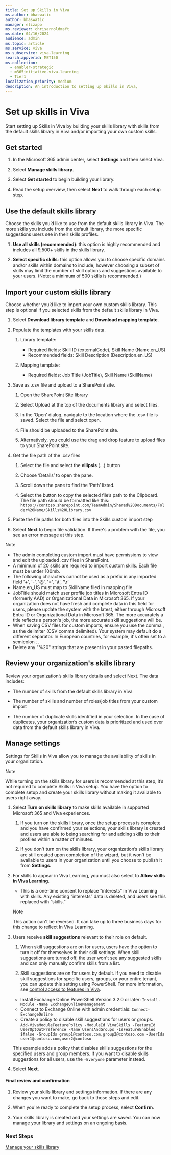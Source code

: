 ```yaml
---
title: Set up Skills in Viva 
ms.author: bhaswatic
author: bhaswatic
manager: elizapo
ms.reviewer: chrisarnoldmsft
ms.date: 04/16/2024
audience: admin
ms.topic: article
ms.service: viva
ms.subservice: viva-learning
search.appverid: MET150
ms.collection:
  - enabler-strategic
  - m365initiative-viva-learning
  - Tier1
localization_priority: medium
description: An introduction to setting up Skills in Viva, 
---
```


# Set up skills in Viva 

Start setting up Skills in Viva by building your skills library with skills from the default skills library in Viva and/or importing your own custom skills. 

## Get started

1. In the Microsoft 365 admin center, select **Settings** and then select Viva.  

2. Select **Manage skills library**.  

3. Select **Get started** to begin building your library.  

4. Read the setup overview, then select **Next** to walk through each setup step.

## Use the default skills library 

Choose the skills you’d like to use from the default skills library in Viva. The more skills you include from the default library, the more specific suggestions users see in their skills profiles. 

1. **Use all skills (recommended)**:  this option is highly recommended and includes all 9,500+ skills in the skills library.  

2. **Select specific skills**: this option allows you to choose specific domains and/or skills within domains to include; however choosing a subset of skills may limit the number of skill options and suggestions available to your users. (Note: a minimum of 500 skills is recommended.)  

## Import your custom skills library  

Choose whether you’d like to import your own custom skills library. This step is optional if you selected skills from the default skills library in Viva.  

1. Select **Download library template** and **Download mapping template**. 

2. Populate the templates with your skills data.  

   1. Library template:  
      - Required fields: Skill ID (externalCode), Skill Name (Name.en_US) 
      - Recommended fields: Skill Description (Description.en_US)  
      
   1. Mapping template:  
      - Required fields: Job Title (JobTitle), Skill Name (SkillName)  

3. Save as .csv file and upload to a SharePoint site.  

    1. Open the SharePoint Site library  

    1. Select Upload at the top of the documents library and select files.  

    1. In the ‘Open’ dialog, navigate to the location where the .csv file is saved. Select the file and select open.  

    1. File should be uploaded to the SharePoint site.  

    1. Alternatively, you could use the drag and drop feature to upload files to your SharePoint site.  

4. Get the file path of the .csv files 

    1. Select the file and select the **ellipsis** (…) button 

    1. Choose ‘Details’ to open the pane.  

    1. Scroll down the pane to find the ‘Path’ listed.  

    1. Select the button to copy the selected file’s path to the Clipboard. The file path should be formatted like this: `https://contoso.sharepoint.com/TeamAdmin/Shared%20Documents/Folder%20Name/Skills%20Library.csv`

5. Paste the file paths for both files into the Skills custom import step  

6. Select **Next** to begin file validation. If there's a problem with the file, you see an error message at this step.  

> [!NOTE]
> - The admin completing custom import must have permissions to view and edit the uploaded .csv files in SharePoint. 
> - A minimum of 20 skills are required to import custom skills. Each file must be under 100mb. 
> - The following characters cannot be used as a prefix in any imported field '+', '-', '@', '=', '\t', '\r' 
> - Name.en_US must map to SkillName filed in mapping file  
> - JobTitle should match user profile job titles in Microsoft Entra ID (formerly AAD) or Organizational Data in Microsoft 365. If your organization does not have fresh and complete data in this field for users, please update the system with the latest, either through Microsoft Entra ID or Organizational Data in Microsoft 365.  The more accurately a title reflects a person's job, the more accurate skill suggestions will be.  
> - When saving CSV files for custom imports, ensure you use the comma `,` as the delimiter (CSV comma delimited). Your system may default do a different separator. In European countries, for example, it's often set to a semicolon `;`.
> - Delete any "%20" strings that are present in your pasted filepaths. 

## Review your organization's skills library

Review your organization’s skills library details and select Next. The data includes:  

  - The number of skills from the default skills library in Viva  

  - The number of skills and number of roles/job titles from your custom import  

  - The number of duplicate skills identified in your selection.  In the case of duplicates, your organization’s custom data is prioritized and used over data from the default skills library in Viva.

## Manage settings 

Settings for Skills in Viva allow you to manage the availability of skills in your organization. 

  > [!NOTE]
  > While turning on the skills library for users is recommended at this step, it’s not required to complete Skills in Viva setup. You have the option to complete setup and create your skills library without making it available to users right away.  

1. Select **Turn on skills library** to make skills available in supported Microsoft 365 and Viva experiences.  

    1. If you turn on the skills library, once the setup process is complete and you have confirmed your selections, your skills library is created and users are able to being searching for and adding skills to their profiles within a matter of minutes.  

    1. If you don't turn on the skills library, your organization’s skills library are still created upon completion of the wizard, but it won't be available to users in your organization until you choose to publish it from **Settings.**

2. For skills to appear in Viva Learning, you must also select to **Allow skills in Viva Learning**.  

   - This is a one-time consent to replace “interests” in Viva Learning with skills. Any existing “interests” data is deleted, and users see this replaced with “skills.”

   > [!NOTE]
   > This action can't be reversed. It can take up to three business days for this change to reflect In Viva Learning.  

3. Users receive **skill suggestions** relevant to their role on default.  

    1. When skill suggestions are on for users, users have the option to turn it off for themselves in their skill settings. When skill suggestions are turned off, the user won't see any suggested skills and can only manually confirm skills from a list. 

    1. Skill suggestions are on for users by default.  If you need to disable skill suggestions for specific users, groups, or your entire tenant, you can update this setting using PowerShell. For more information, see [control access to features in Viva](../feature-access-management.md).
    
    - Install Exchange Online PowerShell Version 3.2.0 or later:
    `Install-Module -Name ExchangeOnlineManagement`  
    - Connect to Exchange Online with admin credentials: 
    `Connect-ExchangeOnline`
    - Create a policy to disable skill suggestions for users or groups.  
    `Add-VivaModuleFeaturePolicy -ModuleId VivaSkills -FeatureId UserOptOutPreference -Name UsersAndGroups -IsFeatureEnabled $false -GroupIds group1@contoso.com,group2@contoso.com -UserIds user1@contoso.com,user2@contoso`

    This example adds a policy that disables skills suggestions for the specified users and group members. If you want to disable skills suggestions for all users, use the `-Everyone` parameter instead. 

4. Select **Next**. 

#### Final review and confirmation 

1. Review your skills library and settings information. If there are any changes you want to make, go back to those steps and edit.  

2. When you're ready to complete the setup process, select **Confirm**.  

3. Your skills library is created and your settings are saved.  You can now manage your library and settings on an ongoing basis.


### Next Steps

[Manage your skills library](manage-skills-library.md)
